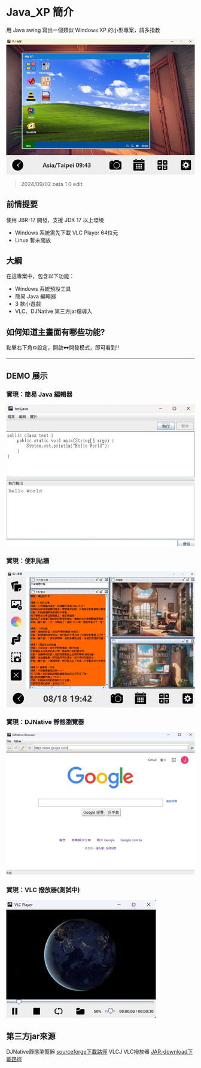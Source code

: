 # Java_XP 簡介

用 Java swing 寫出一個類似 Windows XP 的小型專案，請多指教 

![GitHub 簡介](/sample.jpg)
> 2024/09/02 bata 1.0 edit

## 前情提要

使用 JBR-17 開發，支援 JDK 17 以上環境

- Windows 系統需先下載 VLC Player 64位元
- Linux 暫未開放

## 大綱

在這專案中，包含以下功能：

- Windows 系統預設工具
- 簡易 Java 編輯器
- 3 款小遊戲
- VLC、DJNative 第三方jar檔導入

## 如何知道主畫面有哪些功能?

點擊右下角⚙️設定，開啟🕶️開發模式，即可看到!!

---

## DEMO 展示

### 實現：簡易 Java 編輯器

![DEMO 1](/DEMO/Demo1.jpg)

### 實現：便利貼牆

![DEMO 2](/DEMO/Demo2.jpg)

### 實現：DJNative 靜態瀏覽器

![DEMO 3](/DEMO/Demo3.jpg)

### 實現：VLC 撥放器(測試中)

![DEMO 4](/DEMO/Demo4.jpg)

## 第三方jar來源

DJNative靜態瀏覽器 [sourceforge下載路徑](https://sourceforge.net/projects/djproject/files/DJ%20Native%20Swing/)
VLCJ VLC撥放器  [JAR-download下載路徑](https://jar-download.com/?search_box=vlcj)

